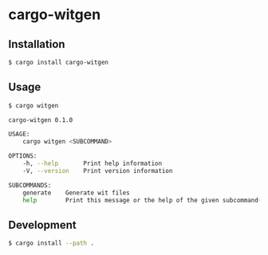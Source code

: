 # cargo-witgen

## Installation

```bash
$ cargo install cargo-witgen
```

## Usage

```bash
$ cargo witgen

cargo-witgen 0.1.0

USAGE:
    cargo witgen <SUBCOMMAND>

OPTIONS:
    -h, --help       Print help information
    -V, --version    Print version information

SUBCOMMANDS:
    generate    Generate wit files
    help        Print this message or the help of the given subcommand(s)
```

## Development

```bash
$ cargo install --path .
```
